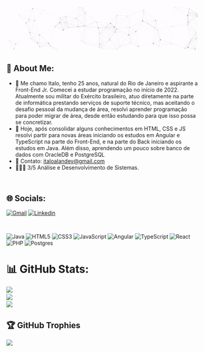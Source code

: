 <p align="center">
  <img src="https://github.com/Italo-Alan/Italo-Alan/raw/main/assets/ezgif.com-gif-maker.gif" alt="Oi, eu sou o Italo Alan">
</p>

## 💫 About Me:
- 🔭 Me chamo Italo, tenho 25 anos, natural do Rio de Janeiro e aspirante a Front-End Jr. Comecei a estudar programação no início de 2022. Atualmente sou militar do Exército brasileiro, atuo diretamente na parte de informática prestando serviços de suporte técnico, mas aceitando o desafio pessoal da mudança de área, resolvi aprender programação para poder migrar de área, desde então estudando para que isso possa se concretizar.<br>
- 🌱 Hoje, após consolidar alguns conhecimentos em HTML, CSS e JS resolvi partir para novas áreas iniciando os estudos em Angular e TypeScript na parte do Front-End, e na parte do Back iniciando os estudos em Java. Além disso, aprendendo um pouco sobre banco de dados com OracleDB e PostgreSQL<br>
- 💬 Contato: italoalandev@gmail.com<br>
- 👨🏽‍💻 3/5 Análise e Desenvolvimento de Sistemas.
<br>

## 🌐 Socials:
[![Gmail](https://img.shields.io/badge/Gmail-D14836?style=for-the-badge&logo=gmail&logoColor=white)](mailto:italoalandev@gmail.com)
[![Linkedin](https://img.shields.io/badge/LinkedIn-0077B5?style=for-the-badge&logo=linkedin&logoColor=white)](https://www.linkedin.com/in/italo-alan-dev/)<br>


<br>

![Java](https://img.shields.io/badge/java-%23ED8B00.svg?style=for-the-badge&logo=java&logoColor=white)  ![HTML5](https://img.shields.io/badge/html5-%23E34F26.svg?style=for-the-badge&logo=html5&logoColor=white) ![CSS3](https://img.shields.io/badge/css3-%231572B6.svg?style=for-the-badge&logo=css3&logoColor=white) ![JavaScript](https://img.shields.io/badge/javascript-%23323330.svg?style=for-the-badge&logo=javascript&logoColor=%23F7DF1E) ![Angular](https://img.shields.io/badge/angular-%23DD0031.svg?style=for-the-badge&logo=angular&logoColor=white) ![TypeScript](https://img.shields.io/badge/typescript-%23007ACC.svg?style=for-the-badge&logo=typescript&logoColor=white) ![React](https://img.shields.io/badge/react-%2320232a.svg?style=for-the-badge&logo=react&logoColor=%2361DAFB) ![PHP](https://img.shields.io/badge/php-%23777BB4.svg?style=for-the-badge&logo=php&logoColor=white)  ![Postgres](https://img.shields.io/badge/postgres-%23316192.svg?style=for-the-badge&logo=postgresql&logoColor=white) 

# 📊 GitHub Stats:
![](https://github-readme-stats.vercel.app/api?username=Italo-Alan&theme=dark&hide_border=false&include_all_commits=false&count_private=false)<br/>
![](https://github-readme-streak-stats.herokuapp.com/?user=Italo-Alan&theme=dark&hide_border=false)<br/>
![](https://github-readme-stats.vercel.app/api/top-langs/?username=Italo-Alan&theme=dark&hide_border=false&include_all_commits=false&count_private=false&layout=compact)

## 🏆 GitHub Trophies
![](https://github-profile-trophy.vercel.app/?username=Italo-Alan&theme=radical&no-frame=false&no-bg=true&margin-w=4)
